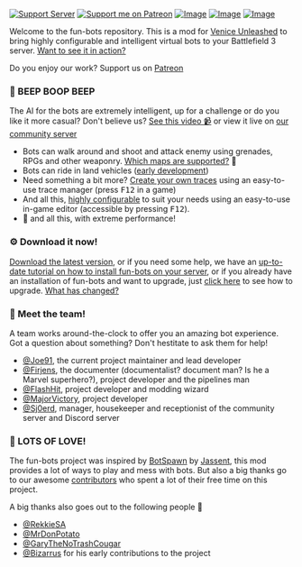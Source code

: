 [![Support Server](https://img.shields.io/discord/862736286774198322.svg?label=Discord&logo=Discord&colorB=7289da&style=for-the-badge)](https://discord.gg/K44VsQsKnx)
[![Support me on Patreon](https://img.shields.io/endpoint.svg?url=https%3A%2F%2Fshieldsio-patreon.vercel.app%2Fapi%3Fusername%3Dfunbots%26type%3Dpatrons&style=for-the-badge)](https://patreon.com/funbots)
[![Image](https://img.shields.io/github/v/release/Joe91/fun-bots?style=for-the-badge)](https://github.com/Joe91/fun-bots/releases)
[![Image](https://img.shields.io/github/v/tag/Joe91/fun-bots?color=A60000&include_prereleases&label=Dev%20Build&style=for-the-badge)](https://github.com/Joe91/fun-bots/tags)
[![Image](https://img.shields.io/github/downloads/Joe91/fun-bots/total?style=for-the-badge)](https://github.com/Joe91/fun-bots/releases)

Welcome to the fun-bots repository. This is a mod for [Venice Unleashed](https://veniceunleashed.net/) to bring highly configurable and intelligent virtual bots to your Battlefield 3 server. [Want to see it in action?](https://play.funbots.dev)

Do you enjoy our work? Support us on [Patreon](https://patreon.com/funbots)

### :robot: BEEP BOOP BEEP
The AI for the bots are extremely intelligent, up for a challenge or do you like it more casual? Don't believe us? [See this video 📹](https://www.youtube.com/watch?v=pg7O2VW70ZA) or view it live on [our community server](https://play.funbots.dev)
- Bots can walk around and shoot and attack enemy using grenades, RPGs and other weaponry. [Which maps are supported?](https://github.com/Joe91/fun-bots/wiki/Supported-maps) 🔫
- Bots can ride in land vehicles ([early development](https://github.com/Joe91/fun-bots/projects/2))
- Need something a bit more? [Create your own traces](https://github.com/Joe91/fun-bots/wiki/Traces) using an easy-to-use trace manager (press <kbd>F12</kbd> in a game)
- And all this, [highly configurable](https://github.com/Joe91/fun-bots/wiki/Basic-Configuration) to suit your needs using an easy-to-use in-game editor (accessible by pressing <kbd>F12</kbd>).
- 🚀 and all this, with extreme performance!

### ⚙️ Download it now!
[Download the latest version](https://github.com/Joe91/fun-bots/releases), or if you need some help, we have an [up-to-date tutorial on how to install fun-bots on your server](https://github.com/Joe91/fun-bots/wiki/basic-installation), or if you already have an installation of fun-bots and want to upgrade, just [click here](https://github.com/Joe91/fun-bots/wiki/upgrading) to see how to upgrade. [What has changed?](https://github.com/Joe91/fun-bots/blob/master/.github/CHANGELOG.md)

### 👑 Meet the team!
A team works around-the-clock to offer you an amazing bot experience. Got a question about something? Don't hestitate to ask them for help!

- [@Joe91](https://github.com/Joe91), the current project maintainer and lead developer
- [@Firjens](https://github.com/Firjens), the documenter (documentalist? document man? Is he a Marvel superhero?), project developer and the pipelines man
- [@FlashHit](https://github.com/FlashHit), project developer and modding wizard
- [@MajorVictory](https://github.com/MajorVictory), project developer
- [@Sj0erd](https://github.com/Sj0erd), manager, housekeeper and receptionist of the community server and Discord server

### :smiling_face_with_three_hearts: LOTS OF LOVE!
The fun-bots project was inspired by [BotSpawn](https://github.com/J4nssent/VU-Mods/tree/master/BotSpawn "Original Mod by Jassent") by [Jassent](https://github.com/J4nssent "Jassent"), this mod provides a lot of ways to play and mess with bots. But also a big thanks go to our awesome [contributors](https://github.com/Joe91/fun-bots/graphs/contributors) who spent a lot of their free time on this project.

A big thanks also goes out to the following people 💌
- [@RekkieSA](https://github.com/RekkieSA)
- [@MrDonPotato](https://github.com/MrDonPotato)
- [@GaryTheNoTrashCougar](https://github.com/GaryTheNoTrashCougar)
- [@Bizarrus](https://github.com/Bizarrus) for his early contributions to the project